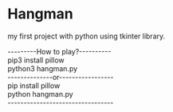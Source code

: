 # Hangman

my first project with python using tkinter library.

<div>---------How to play?----------</div>
<div>pip3 install pillow</div>
<div>python3 hangman.py</div>
<div>--------------or-----------------</div>
<div>pip install pillow</div>
<div>python hangman.py</div>
<div>---------------------------------</div>
